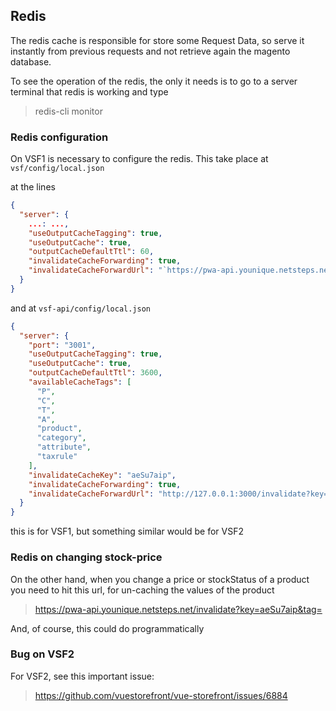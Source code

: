 ## Redis

The redis cache is responsible for store some Request Data, so serve it instantly
from previous requests and not retrieve again the magento database.

To see the operation of the redis, the only it needs is to go to a server
terminal that redis is working and type

> redis-cli monitor

### Redis configuration

On VSF1 is necessary to configure the redis. This take place at
`vsf/config/local.json`

at the lines

```json lines
{
  "server": {
    ...: ...,
    "useOutputCacheTagging": true,
    "useOutputCache": true,
    "outputCacheDefaultTtl": 60,
    "invalidateCacheForwarding": true,
    "invalidateCacheForwardUrl": "`https://pwa-api.younique.netsteps.net/invalidate?key=aeSu7aip&tag=`"
  }
}
```

and at `vsf-api/config/local.json`

```json lines
{
  "server": {
    "port": "3001",
    "useOutputCacheTagging": true,
    "useOutputCache": true,
    "outputCacheDefaultTtl": 3600,
    "availableCacheTags": [
      "P",
      "C",
      "T",
      "A",
      "product",
      "category",
      "attribute",
      "taxrule"
    ],
    "invalidateCacheKey": "aeSu7aip",
    "invalidateCacheForwarding": true,
    "invalidateCacheForwardUrl": "http://127.0.0.1:3000/invalidate?key=aeSu7aip&tag="
  }
}
```

this is for VSF1, but something similar would be for VSF2

### Redis on changing stock-price

On the other hand, when you change a price or stockStatus of a product
you need to hit this url, for un-caching the values of the product

> https://pwa-api.younique.netsteps.net/invalidate?key=aeSu7aip&tag=

And, of course, this could do programmatically

### Bug on VSF2

For VSF2, see this important issue:

> https://github.com/vuestorefront/vue-storefront/issues/6884
